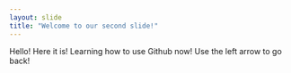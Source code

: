 ```yaml
---
layout: slide
title: "Welcome to our second slide!"
---
```

Hello! Here it is! Learning how to use Github now!
Use the left arrow to go back!
